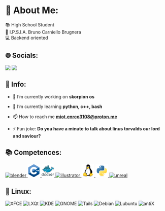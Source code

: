 # 💫 About Me:
📚 High School Student<br>🏫 I.P.S.I.A. Bruno Carniello Brugnera<br>💻 Backend oriented<br>

## 🌐 Socials:
[![](https://img.shields.io/badge/Instagram-%23E4405F.svg?logo=Instagram&logoColor=black)](https://www.instagram.com/enryyyy08?utm_source=qr&igsh=ejIxNmd3MGlibmI4)
[![](https://img.shields.io/badge/Skorpion_os-%23E4405F.svg?logo=Instagram&logoColor=yellow)](https://www.instagram.com/skorpion.os?igsh=MTRvbnpvZm9pOXR3dQ==)

## 💭 Info:

- 🔭 I’m currently working on **skorpion os**

- 🌱 I’m currently learning **python, c++, bash**

- 📫 How to reach me **miot.enrco3108@proton.me**

- ⚡ Fun joke: **Do you have a minute to talk about linus torvalds our lord and saviour?**

## 📚 Competences:

<p align="left"> <a href="https://www.blender.org/" target="_blank" rel="noreferrer"> <img src="https://download.blender.org/branding/community/blender_community_badge_white.svg" alt="blender" width="40" height="40"/> </a> <a href="https://www.w3schools.com/cpp/" target="_blank" rel="noreferrer"> <img src="https://raw.githubusercontent.com/devicons/devicon/master/icons/cplusplus/cplusplus-original.svg" alt="cplusplus" width="40" height="40"/> </a> <a href="https://www.docker.com/" target="_blank" rel="noreferrer"> <img src="https://raw.githubusercontent.com/devicons/devicon/master/icons/docker/docker-original-wordmark.svg" alt="docker" width="40" height="40"/> </a> <a href="https://www.adobe.com/in/products/illustrator.html" target="_blank" rel="noreferrer"> <img src="https://www.vectorlogo.zone/logos/adobe_illustrator/adobe_illustrator-icon.svg" alt="illustrator" width="40" height="40"/> </a> <a href="https://www.linux.org/" target="_blank" rel="noreferrer"> <img src="https://raw.githubusercontent.com/devicons/devicon/master/icons/linux/linux-original.svg" alt="linux" width="40" height="40"/> </a> <a href="https://www.python.org" target="_blank" rel="noreferrer"> <img src="https://raw.githubusercontent.com/devicons/devicon/master/icons/python/python-original.svg" alt="python" width="40" height="40"/> </a> <a href="https://unrealengine.com/" target="_blank" rel="noreferrer"> <img src="https://raw.githubusercontent.com/kenangundogan/fontisto/036b7eca71aab1bef8e6a0518f7329f13ed62f6b/icons/svg/brand/unreal-engine.svg" alt="unreal" width="40" height="40"/> </a> </p>

## 🐧 Linux:

![XFCE](https://img.shields.io/badge/XFCE-%232284F2.svg?style=for-the-badge&logo=xfce&logoColor=white) ![LXQt](https://img.shields.io/badge/lxqt-%23B8D8EB.svg?style=for-the-badge&logo=lxqt&logoColor=black)  ![KDE](https://img.shields.io/badge/kde-%230086C4.svg?style=for-the-badge&logo=kde&logoColor=white)  ![GNOME](https://img.shields.io/badge/gnome-%234A86CF.svg?style=for-the-badge&logo=gnome&logoColor=white)  ![Tails](https://img.shields.io/badge/tails-%237E4798.svg?style=for-the-badge&logo=tails&logoColor=white)  ![Debian](https://img.shields.io/badge/debian-%23A81D33.svg?style=for-the-badge&logo=debian&logoColor=white)  ![Lubuntu](https://img.shields.io/badge/lubuntu-%230065C2.svg?style=for-the-badge&logo=lubuntu&logoColor=white)  ![antiX](https://img.shields.io/badge/antix-%23177939.svg?style=for-the-badge&logo=linux&logoColor=white)

